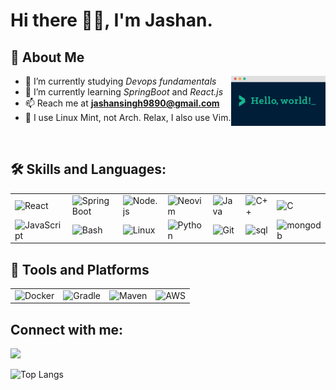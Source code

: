 
# Hi there 🙋‍♂️, I'm Jashan.

## 🤝 About Me 

<img width="30%" align="right" alt="Github" src="helloworld.png" />

- 🔭 I’m currently studying *Devops fundamentals*
- 🌱 I’m currently learning *SpringBoot* and *React.js*
- 📫 Reach me at **jashansingh9890@gmail.com** 
- 🐧 I use Linux Mint, not Arch. Relax, I also use Vim.
<br>

## 🛠️ Skills and Languages:
<table>
  <tr>
    <td><img src="https://skillicons.dev/icons?i=react" alt="React" /></td>
    <td><img src="https://skillicons.dev/icons?i=spring" alt="Spring Boot" /></td>
    <td><img src="https://skillicons.dev/icons?i=nodejs" alt="Node.js" /></td>
    <td><img src="https://skillicons.dev/icons?i=neovim" alt="Neovim" /></td>
    <td><img src="https://skillicons.dev/icons?i=java" alt="Java" /></td>
    <td><img src="https://skillicons.dev/icons?i=cpp" alt="C++" /></td>
    <td><img src="https://skillicons.dev/icons?i=c" alt="C" /></td>
  </tr>
  <tr>
    <td><img src="https://skillicons.dev/icons?i=js" alt="JavaScript" /></td>
    <td><img src="https://skillicons.dev/icons?i=bash" alt="Bash" /></td>
    <td><img src="https://skillicons.dev/icons?i=linux" alt="Linux" /></td>
    <td><img src="https://skillicons.dev/icons?i=python" alt="Python" /></td>
    <td><img src="https://skillicons.dev/icons?i=git" alt="Git" /></td>
    <td><img src="https://skillicons.dev/icons?i=mysql" alt="sql" /></td>
    <td><img src="https://skillicons.dev/icons?i=mongodb" alt="mongodb" /></td>
  </tr>
</table>

## 🧰 Tools and Platforms
<table>
  <tr>
    <td><img src="https://skillicons.dev/icons?i=docker" alt="Docker" /></td>
    <td><img src="https://skillicons.dev/icons?i=gradle" alt="Gradle" /></td>
    <td><img src="https://skillicons.dev/icons?i=maven" alt="Maven" /></td>
    <td><img src="https://skillicons.dev/icons?i=aws" alt="AWS" /></td>
  </tr>
</table>


<h2 align="left">Connect with me:</h2>
<p align="left">
   <a href="https://www.linkedin.com/in/jashanbhatia/">
      <img src="https://skillicons.dev/icons?i=linkedin" />
   </a>
</p>


![Top Langs](https://github-readme-stats.vercel.app/api/top-langs/?username=jashan7167&layout=compact&theme=dark)
